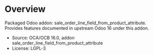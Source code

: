 # Overview

Packaged Odoo addon: sale_order_line_field_from_product_attribute. Provides features documented in upstream Odoo 16 under this addon.

- Source: OCA/OCB 16.0, addon sale_order_line_field_from_product_attribute
- License: LGPL-3
